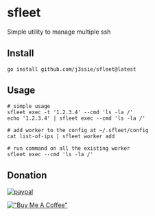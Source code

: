 sfleet
=========

Simple utility to manage multiple ssh

## Install

```shell
go install github.com/j3ssie/sfleet@latest
```

## Usage

```shell
# simple usage
sfleet exec -t '1.2.3.4' --cmd 'ls -la /'
echo '1.2.3.4' | sfleet exec --cmd 'ls -la /'

# add worker to the config at ~/.sfleet/config
cat list-of-ips | sfleet worker add 

# run command on all the existing worker
sfleet exec --cmd 'ls -la /'
```

## Donation

[![paypal](https://www.paypalobjects.com/en_US/i/btn/btn_donateCC_LG.gif)](https://paypal.me/j3ssiejjj)

[!["Buy Me A Coffee"](https://www.buymeacoffee.com/assets/img/custom_images/orange_img.png)](https://www.buymeacoffee.com/j3ssie)
